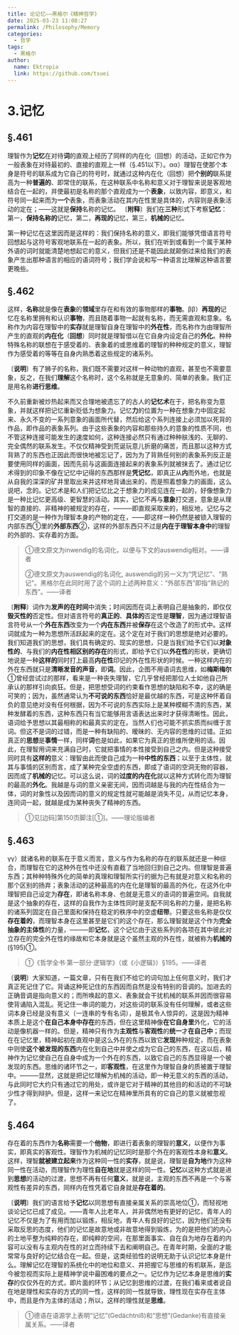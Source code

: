 ```yaml
---
title: 论记忆——黑格尔《精神哲学》
date: 2025-03-23 11:08:27
permalink: /Philosophy/Memory
categories:
  - 哲学
tags:
  - 黑格尔
author:
  name: Ektropia
  link: https://github.com/tsuei
---
```


# 3.记忆

## §.461

理智作为**记忆**在对待**词**的直观上经历了同样的内在化（回想）的活动，正如它作为一般表象在对待最初的、直接的直观上一样（§.451以下）。αα）理智在使那个本身是符号的联系成为它自己的符号时，就通过这种内在化（回想）把**个别的**联系提高为一种**普遍的**、即常住的联系，在这种联系中名称和意义对于理智来说是客观地结合在一起的，并使最初是名称的那个直观成为一个**表象**，以致内容，即意义，和符号同一起来而为**一个**表象，而表象活动在其内在性里是具体的，内容则是表象活动的定在；——这就是**保持**名称的记忆。
〔**附释**〕我们在**三种**形式下考察**记忆**：第一，**保持名称的**记忆，第二，**再现的**记忆，第三，**机械的**记忆。

第一种记忆在这里因而是这样的：我们保持名称的意义，即我们能够凭借语言符号回想起与这符号客观地联系在一起的表象。所以，我们在听到或看到一个属于某种外语的词时就能清楚地想起它的意义，但我们还是不能因此就颠倒过来给我们的表象产生出那种语言的相应的语词符号；我们学会说和写一种语言比理解这种语言要更晚些。

## §.462

这样，**名称**就是像在**表象**的**领域**里存在和有效的事物那样的**事物**。ββ）**再现的**记忆在名称里拥有和认识**事物**，而且随着事物一起就有名称，而无需直观和意象。名称作为内容在理智中的**实存**就是理智自身在理智中的**外在性**，而名称作为由理智所产生的直观的**内在化**（**回想**）同时就是理智借以在它自身内设定自己的**外化**。种种特殊名称的联想在于感受着的、表象着的或思维着的理智的种种规定的意义，理智作为感受着的等等在自身内熟悉着这些规定的诸系列。

〔**说明**〕有了狮子的名称，我们既不需要对这样一种动物的直观，甚至也不需要意象，反之，在我们**理解**这个名称时，这个名称就是无意象的、简单的表象。我们正是用名称**进行思维**。

不久前重新被炒热起来而又合理地被遗忘了的古人的**记忆术**在于，把名称变为意象，并就这样把记忆重新贬低为想象力。记忆**力**的位置为一种在想象力中固定起来、永久不变的一系列意象的画面所代替，然后给这个系列连接上必须加以死背的作品，即作品的表象系列。由于这些表象的内容和那些持久的意象的性质不同，也不管这种连接可能发生的速度如何，这种连接必然只有通过种种肤浅的、无聊的、完全偶然的联系发生。不仅仅精神受到荒诞玩意儿折磨的痛苦，而且那以这种方式背熟了的东西也正因此而很快地被忘记了，因为为了背熟任何别的表象系列反正是要使用同样的画面，因而先前与这画面连接起来的表象系列就被抹去了。通过记忆术得到的印象不像在记忆中记得的东西那样是**凭记忆**，即真正从**内**而外地，也就是从自我的深深的矿井里取出来并这样地背诵出来的，而是照着想象力的画面，这么说吧，念的。记忆术是和人们把记忆比之于想象力的成见连在一起的，好像想象力是一种比记忆更高级、更智慧的活动。其实，记忆不再与**意象**打交道，意象是从理智的直接的、非精神的被规定的存在，———即直观采取来的，相反地，记忆与之打交道的是一种作为理智本身的产物的定在，——即这样一种仍然是被锁入理智的内部东西①里的**外部东西**②，这样的外部东西只不过是**内在于理智本身中**的理智的外部的、实存着的方面。

>①德文原文为inwendig的名词化，以便与下文的auswendig相对。——译者
>
>②德文原文为auswendig的名词化, auswendig的另一义为“凭记忆”、“熟记”。黑格尔在此同时用了这个词的上述两种意义：“外部东西”即指“熟记的东西”。——译者

〔**附释**〕词作为**发声的在时间**中消失；时间因而在词上表明自己是抽象的，即仅仅**毁灭性的**否定性。但对语言符号的**真正的**、**具体的**否定性是**理智**，因为通过理智语言符号从一个**外在东西**改变为一个**内在东西**并被**保存**在这个改造了的形式中。这样词就成为一种为思想所活跃起来的定在。这个定在对于我们的思想是绝对必要的。我们知道我们的思想，我们具有确定的、现实的思想，只是当我们给予它们以**对象性的**、与我们的**内在性相区别的存在**的形式，即给予它们以**外在性**的形状，更确切地说是一种**这样的**同时打上最高**内在性**印记的外在性形状的时候。一种这样内在的外在东西就只是**清晰发音的声音**，即**词**。因此，企图不用语词去思维，如**梅斯梅尔**①曾经尝试过的那样，看来是一种丧失理智，它几乎曾经把那位人士如他自己所承认的那样引向疯狂。但是，把思想受词的约束看作思想的缺陷和不幸，这的确是可笑的；因为，虽然通常认为**不可说的东西**恰好是最优越的东西，可是这种怀着自负的意见绝对没有任何根据，因为不可说的东西实际上是某种模糊不清的东西，某种发酵着的东西，这种东西只有当它能够用言语表达出来时才获得清晰性。因此，语词给予思想以其最相称的和最真实的定在。当然人们也可能不抓实质而纠缠于言词。但这不是词的过错，而是一种有缺陷的、暧昧的、无内容的思维的过错。正如真正的**思想**是**事情**一样，同样**词**也是如此，如果它为真正的思维所使用的话。因此，在理智用词来充满自己时，它就把事情的本性接受到自己之内。但是这种接受同时具有**这样的**意义：理智由此而使自己成为一种**中性的东西**；以至于主体性，就其与事情的区别而言，成了某种完全空虚的东西，即成了语词的空洞无物的容器，因而成了**机械的**记忆。可以这么说，词的**过度的内在化**就以这种方式转化而为理智的最高的**外化**。我越是与词的意义亲密无间，因而词越是与我的内在性结合为一体，词的对象性以及因而词的意义的规定性就可能越是消失不见，从而记忆本身，连同词一起，就越是成为某种丧失了精神的东西。

>①见[边码]第150页脚注[①]。——理论版编者

## §.463

γγ）就诸名称的联系在于意义而言，意义与作为名称的存在的联系就还是一种综合，而理智在它的这种外在性中还没有直截了当地回归到自己之内。但理智是普遍东西；其种种特殊外化的简单的真理和理智所实行的据为己有就是对意义和名称的那个区别的扬弃；表象活动的这种最高的内在化是理智的最高的外化，在这外化中理智把自己设定为**存在**，即诸名称本身、也就是无意义的语词的普遍空间。自我就是这个抽象的存在，这样的自我作为主体性同时是支配不同名称的力量，是把名称的诸系列固定在自己里面和保持在稳定的秩序中的空虚**纽带**。只要这些名称是仅仅**存在着的**，而理智本身在这里甚至是它们的这个存在，那么理智就是这个作为**完全抽象的主体性**的力量，———即**记忆**，这个记忆由于这些系列的各项在其中彼此对立存在的完全外在性的缘故和它本身就是这个虽然主观的外在性，就被称为**机械的**(§195)①。

>①《哲学全书·第一部分·逻辑学》（或《小逻辑》）§195。——译者

〔**说明**〕大家知道，一篇文章，只有在我们不给它的词句加上任何意义时，我们才真正死记住了它。背诵这种死记住的东西因而自然是没有特别的音调的。加进去的正确音调是指向意义的；而所唤起的意义、表象就会干扰机械的联系并因而很容易使背诵陷入混乱。死记住一串词的能力，对这些词的联系没有任何理解，或者这些词本身已经是没有意义（一连串的专有名词），是极其令人惊异的，这是因为精神本质上是这个**在自己本身中存在**的东西，但在这里精神像**在它自身里**外化，它的活动是像机器一样的。但是，精神只有作为**主观性**与**客观性**的**统一**才**在自己中**；而现在在记忆里，精神起初在直观中是这么外在的东西以致它**发现**种种规定，而在表象中则使**这个被发现的东西**内在化到自己中并使之成为它自己的东西，在这以后，精神作为记忆使自己在自身中成为一个外在的东西，以致它自己的东西显得是一个被发现的东西。思维的诸环节之一，即**客观性**，在这里作为理智自身的质被置于理智中。———显然，这就是把记忆理解为机械的活动，即一种无意义的东西的活动，与此同时它大约只有通过它的用处，或许是它对于精神的其他目的和活动的不可缺少性才得到辩护。但是，这样一来记忆在精神里所具有的它自己的意义就被忽视了。

## §.464

存在着的东西作为**名称**需要一个**他物**，即进行着表象的理智的**意义**，以便作为事实，即真实的客观性。理智作为机械的记忆同时是那个外在的客观性本身和**意义**。这样，理智**就被建立起来**作为这种同一性的**实存**，就是说，理智是**自为地**作为这种同一性在活动，而理智作为理性**自在地**就是这样的同一性。**记忆**以这种方式就是进到**思想**的活动的过渡，思想不再有任何**意义**，就是说，主观的东西不再是一个与客观性有差异的东西，同样内在性凭着它自身就是**存在着的**。

〔**说明**〕我们的语言给予**记忆**以同思想有直接亲属关系的崇高地位①，而轻视地谈论记忆已成了成见。——青年人比老年人，并非偶然地有更好的记忆，青年人的记忆不仅是为了有用而加以锻炼，相反地，青年人有良好的记忆，因为他们还没有采取反思的态度，他们的记忆是故意地或非故意地得到锻炼，为的是把他们的内心的土地平整为纯粹的存在，即纯粹的空间，在那里面事实、自在自为地存在着的内容可以没有与主观内在性的对立而持续下去和阐明自己。在青年时期，全面的才能常常与良好的记忆结合在一起。但是，这类经验性的说明无助于认识记忆本身是什么。理解记忆在理智的系统化中的地位和意义、并把握它与思维的有机联系，是迄今被忽视而实际上是精神学说中最困难的要点之一。记忆作为记忆本身是思维的**实存**的仅仅外在的方式，即片面的环节；从记忆到思维的过渡，在我们看来或者说自在地是理性和实存的方式的同一性，这样的同一性就导致，理性现在实存在主体中，而且是作为主体的活动；所以，这样的理性就是**思维**。

>①德语在语源学上表明“记忆”(Gedächtniß)和“思想”(Gedanke)有直接亲属关系。——译者
